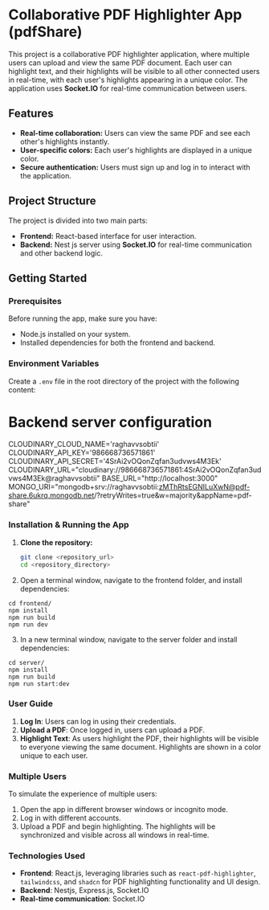 # Collaborative PDF Highlighter App (pdfShare)

This project is a collaborative PDF highlighter application, where multiple users can upload and view the same PDF document. Each user can highlight text, and their highlights will be visible to all other connected users in real-time, with each user's highlights appearing in a unique color. The application uses **Socket.IO** for real-time communication between users.

## Features
- **Real-time collaboration:** Users can view the same PDF and see each other's highlights instantly.
- **User-specific colors:** Each user's highlights are displayed in a unique color.
- **Secure authentication:** Users must sign up and log in to interact with the application.

## Project Structure
The project is divided into two main parts:
- **Frontend:** React-based interface for user interaction.
- **Backend:** Nest js server using **Socket.IO** for real-time communication and other backend logic.

## Getting Started

### Prerequisites
Before running the app, make sure you have:
- Node.js installed on your system.
- Installed dependencies for both the frontend and backend.

### Environment Variables
Create a `.env` file in the root directory of the project with the following content:

# Backend server configuration
CLOUDINARY_CLOUD_NAME='raghavvsobtii'
CLOUDINARY_API_KEY='986668736571861'
CLOUDINARY_API_SECRET='4SrAi2vOQonZqfan3udvws4M3Ek'
CLOUDINARY_URL="cloudinary://986668736571861:4SrAi2vOQonZqfan3udvws4M3Ek@raghavvsobtii"
BASE_URL="http://localhost:3000"
MONGO_URI="mongodb+srv://raghavvsobtii:zMThRtsEGNILuXwN@pdf-share.6ukrq.mongodb.net/?retryWrites=true&w=majority&appName=pdf-share"


### Installation & Running the App

1. **Clone the repository:**
   ```bash
   git clone <repository_url>
   cd <repository_directory>

2. Open a terminal window, navigate to the frontend folder, and install dependencies:
  ```  
  cd frontend/
  npm install
  npm run build
  npm run dev
```
3. In a new terminal window, navigate to the server folder and install dependencies:
```
cd server/
npm install
npm run build
npm run start:dev
```

### User Guide

1. **Log In**: Users can log in using their credentials.
2. **Upload a PDF**: Once logged in, users can upload a PDF.
3. **Highlight Text**: As users highlight the PDF, their highlights will be visible to everyone viewing the same document. Highlights are shown in a color unique to each user.

### Multiple Users

To simulate the experience of multiple users:

1. Open the app in different browser windows or incognito mode.
2. Log in with different accounts.
3. Upload a PDF and begin highlighting. The highlights will be synchronized and visible across all windows in real-time.

### Technologies Used

- **Frontend**: React.js, leveraging libraries such as `react-pdf-highlighter`, `tailwindcss`, and `shadcn` for PDF highlighting functionality and UI design.
- **Backend**: Nestjs, Express.js, Socket.IO
- **Real-time communication**: Socket.IO


